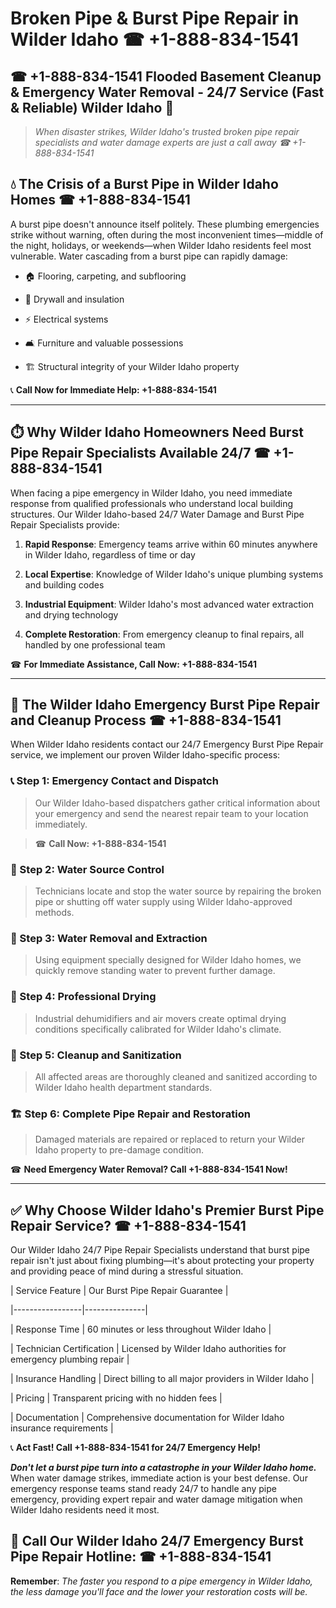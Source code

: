 # Broken Pipe & Burst Pipe Repair in Wilder Idaho ☎ +1-888-834-1541  
## ☎ +1-888-834-1541 Flooded Basement Cleanup & Emergency Water Removal - 24/7 Service (Fast & Reliable) Wilder Idaho 🚨  

> *When disaster strikes, Wilder Idaho's trusted broken pipe repair specialists and water damage experts are just a call away ☎ +1-888-834-1541*  

## 💧 The Crisis of a Burst Pipe in Wilder Idaho Homes ☎ +1-888-834-1541  

A burst pipe doesn't announce itself politely. These plumbing emergencies strike without warning, often during the most inconvenient times—middle of the night, holidays, or weekends—when Wilder Idaho residents feel most vulnerable. Water cascading from a burst pipe can rapidly damage:  

* 🏠 Flooring, carpeting, and subflooring  
* 🧱 Drywall and insulation  
* ⚡ Electrical systems  
* 🛋️ Furniture and valuable possessions  
* 🏗️ Structural integrity of your Wilder Idaho property  

📞 **Call Now for Immediate Help: +1-888-834-1541**  

---  

## ⏱️ Why Wilder Idaho Homeowners Need Burst Pipe Repair Specialists Available 24/7 ☎ +1-888-834-1541  

When facing a pipe emergency in Wilder Idaho, you need immediate response from qualified professionals who understand local building structures. Our Wilder Idaho-based 24/7 Water Damage and Burst Pipe Repair Specialists provide:  

1. **Rapid Response**: Emergency teams arrive within 60 minutes anywhere in Wilder Idaho, regardless of time or day  
2. **Local Expertise**: Knowledge of Wilder Idaho's unique plumbing systems and building codes  
3. **Industrial Equipment**: Wilder Idaho's most advanced water extraction and drying technology  
4. **Complete Restoration**: From emergency cleanup to final repairs, all handled by one professional team  

☎ **For Immediate Assistance, Call Now: +1-888-834-1541**  

---  

## 🔧 The Wilder Idaho Emergency Burst Pipe Repair and Cleanup Process ☎ +1-888-834-1541  

When Wilder Idaho residents contact our 24/7 Emergency Burst Pipe Repair service, we implement our proven Wilder Idaho-specific process:  

### 📞 Step 1: Emergency Contact and Dispatch  
> Our Wilder Idaho-based dispatchers gather critical information about your emergency and send the nearest repair team to your location immediately.  
> ☎ **Call Now: +1-888-834-1541**  

### 🚿 Step 2: Water Source Control  
> Technicians locate and stop the water source by repairing the broken pipe or shutting off water supply using Wilder Idaho-approved methods.  

### 🌊 Step 3: Water Removal and Extraction  
> Using equipment specially designed for Wilder Idaho homes, we quickly remove standing water to prevent further damage.  

### 💨 Step 4: Professional Drying  
> Industrial dehumidifiers and air movers create optimal drying conditions specifically calibrated for Wilder Idaho's climate.  

### 🧼 Step 5: Cleanup and Sanitization  
> All affected areas are thoroughly cleaned and sanitized according to Wilder Idaho health department standards.  

### 🏗️ Step 6: Complete Pipe Repair and Restoration  
> Damaged materials are repaired or replaced to return your Wilder Idaho property to pre-damage condition.  

☎ **Need Emergency Water Removal? Call +1-888-834-1541 Now!**  

---  

## ✅ Why Choose Wilder Idaho's Premier Burst Pipe Repair Service? ☎ +1-888-834-1541  

Our Wilder Idaho 24/7 Pipe Repair Specialists understand that burst pipe repair isn't just about fixing plumbing—it's about protecting your property and providing peace of mind during a stressful situation.  

| Service Feature | Our Burst Pipe Repair Guarantee |  
|-----------------|---------------|  
| Response Time | 60 minutes or less throughout Wilder Idaho |  
| Technician Certification | Licensed by Wilder Idaho authorities for emergency plumbing repair |  
| Insurance Handling | Direct billing to all major providers in Wilder Idaho |  
| Pricing | Transparent pricing with no hidden fees |  
| Documentation | Comprehensive documentation for Wilder Idaho insurance requirements |  

📞 **Act Fast! Call +1-888-834-1541 for 24/7 Emergency Help!**  

***Don't let a burst pipe turn into a catastrophe in your Wilder Idaho home.*** When water damage strikes, immediate action is your best defense. Our emergency response teams stand ready 24/7 to handle any pipe emergency, providing expert repair and water damage mitigation when Wilder Idaho residents need it most.  

## 📱 Call Our Wilder Idaho 24/7 Emergency Burst Pipe Repair Hotline: ☎ +1-888-834-1541  

**Remember**: *The faster you respond to a pipe emergency in Wilder Idaho, the less damage you'll face and the lower your restoration costs will be.*